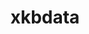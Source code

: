 ---
title: "xkbdata"
layout: cache
categories: [package, develop]
meta: {"versions": ["1.0.1"], "compilers": ["gcc@=11.1.0"], "oss": ["ubuntu20.04"], "platforms": ["linux"], "targets": ["x86_64_v3"], "stacks": ["data-vis-sdk", "root"], "num_specs": 5, "num_specs_by_stack": {"root": 5, "data-vis-sdk": 5}}
spec_details: [{"hash": "i6ec5vu75fexd3ad6xk3i5ud27zjhh7x", "compiler": "gcc@=11.1.0", "versions": ["1.0.1"], "os": "ubuntu20.04", "platform": "linux", "target": "x86_64_v3", "variants": ["build_system=autotools"], "stacks": ["root", "data-vis-sdk"], "size": "-", "tarball": "https://binaries.spack.io/develop/build_cache/linux-ubuntu20.04-x86_64_v3/gcc-11.1.0/xkbdata-1.0.1/linux-ubuntu20.04-x86_64_v3-gcc-11.1.0-xkbdata-1.0.1-i6ec5vu75fexd3ad6xk3i5ud27zjhh7x.spack"}, {"hash": "kj7yvbuifpns44342tmegwduiknmegkx", "compiler": "gcc@=11.1.0", "versions": ["1.0.1"], "os": "ubuntu20.04", "platform": "linux", "target": "x86_64_v3", "variants": ["build_system=autotools"], "stacks": ["root", "data-vis-sdk"], "size": "-", "tarball": "https://binaries.spack.io/develop/build_cache/linux-ubuntu20.04-x86_64_v3/gcc-11.1.0/xkbdata-1.0.1/linux-ubuntu20.04-x86_64_v3-gcc-11.1.0-xkbdata-1.0.1-kj7yvbuifpns44342tmegwduiknmegkx.spack"}, {"hash": "5bk2rsgd5mujsjgcuhjkbpebu2gfypgj", "compiler": "gcc@=11.1.0", "versions": ["1.0.1"], "os": "ubuntu20.04", "platform": "linux", "target": "x86_64_v3", "variants": ["build_system=autotools"], "stacks": ["root", "data-vis-sdk"], "size": "-", "tarball": "https://binaries.spack.io/develop/build_cache/linux-ubuntu20.04-x86_64_v3/gcc-11.1.0/xkbdata-1.0.1/linux-ubuntu20.04-x86_64_v3-gcc-11.1.0-xkbdata-1.0.1-5bk2rsgd5mujsjgcuhjkbpebu2gfypgj.spack"}, {"hash": "ilxevvf2tvzfny5mjwh2jb65bbntsjgn", "compiler": "gcc@=11.1.0", "versions": ["1.0.1"], "os": "ubuntu20.04", "platform": "linux", "target": "x86_64_v3", "variants": ["build_system=autotools"], "stacks": ["root", "data-vis-sdk"], "size": "-", "tarball": "https://binaries.spack.io/develop/build_cache/linux-ubuntu20.04-x86_64_v3/gcc-11.1.0/xkbdata-1.0.1/linux-ubuntu20.04-x86_64_v3-gcc-11.1.0-xkbdata-1.0.1-ilxevvf2tvzfny5mjwh2jb65bbntsjgn.spack"}, {"hash": "eyz3a2zgunlnlwzkxajmuq2p34od5uo7", "compiler": "gcc@=11.1.0", "versions": ["1.0.1"], "os": "ubuntu20.04", "platform": "linux", "target": "x86_64_v3", "variants": ["build_system=autotools"], "stacks": ["root", "data-vis-sdk"], "size": "-", "tarball": "https://binaries.spack.io/develop/build_cache/linux-ubuntu20.04-x86_64_v3/gcc-11.1.0/xkbdata-1.0.1/linux-ubuntu20.04-x86_64_v3-gcc-11.1.0-xkbdata-1.0.1-eyz3a2zgunlnlwzkxajmuq2p34od5uo7.spack"}]
---